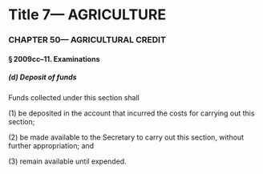 
# Title 7— AGRICULTURE
### CHAPTER 50— AGRICULTURAL CREDIT
#### § 2009cc–11. Examinations
##### (d) Deposit of funds

Funds collected under this section shall

(1) be deposited in the account that incurred the costs for carrying out this section;

(2) be made available to the Secretary to carry out this section, without further appropriation; and

(3) remain available until expended.
